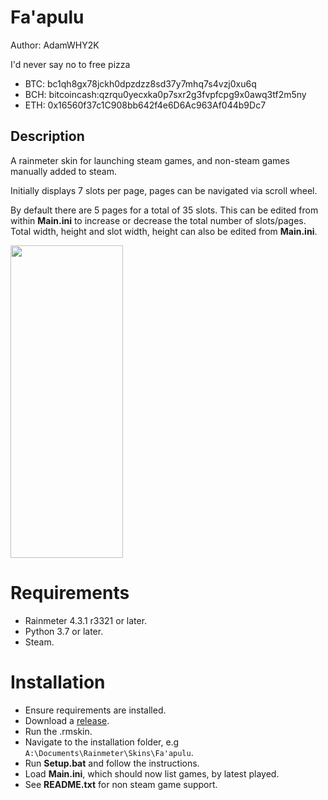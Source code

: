# Fa'apulu
Author: AdamWHY2K

I'd never say no to free pizza
* BTC: bc1qh8gx78jckh0dpzdzz8sd37y7mhq7s4vzj0xu6q
* BCH: bitcoincash:qzrqu0yecxka0p7sxr2g3fvpfcpg9x0awq3tf2m5ny
* ETH: 0x16560f37c1C908bb642f4e6D6Ac963Af044b9Dc7

## Description
A rainmeter skin for launching steam games, and non-steam games manually added to steam. 

Initially displays 7 slots per page, pages can be navigated via scroll wheel. 

By default there are 5 pages for a total of 35 slots. This can be edited from within **Main.ini** to increase or decrease the total number of slots/pages. Total width, height and slot width, height can also be edited from **Main.ini**.

<img src="https://user-images.githubusercontent.com/68286215/127569067-8b73f156-32ac-448d-8d6b-de79335cf354.gif" width="180" height="500">

# Requirements
* Rainmeter 4.3.1 r3321 or later.
* Python 3.7 or later.
* Steam.

# Installation
* Ensure requirements are installed.
* Download a [release](https://github.com/AdamWHY2K/Fa-apulu/releases).
* Run the .rmskin.
* Navigate to the installation folder, e.g `A:\Documents\Rainmeter\Skins\Fa'apulu`.
* Run **Setup.bat** and follow the instructions.
* Load **Main.ini**, which should now list games, by latest played.
* See **README.txt** for non steam game support.
